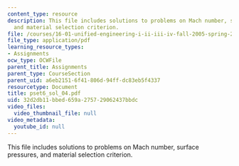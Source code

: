 ```yaml
---
content_type: resource
description: This file includes solutions to problems on Mach number, surface pressures,
  and material selection criterion.
file: /courses/16-01-unified-engineering-i-ii-iii-iv-fall-2005-spring-2006/32d2db11bbed659a275729062437bbdc_pset6_sol_04.pdf
file_type: application/pdf
learning_resource_types:
- Assignments
ocw_type: OCWFile
parent_title: Assignments
parent_type: CourseSection
parent_uid: a6eb2151-6f41-806d-94ff-dc83eb5f4337
resourcetype: Document
title: pset6_sol_04.pdf
uid: 32d2db11-bbed-659a-2757-29062437bbdc
video_files:
  video_thumbnail_file: null
video_metadata:
  youtube_id: null
---
```

This file includes solutions to problems on Mach number, surface pressures, and material selection criterion.
